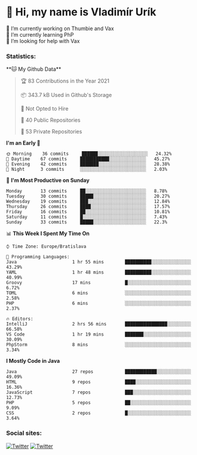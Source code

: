 <h1> 👋 Hi, my name is Vladimír Urík</h1>
<p>
 🔭 I’m currently working on Thumbie and Vax<br>
 🌱 I’m currently learning PhP<br>
 🤔 I’m looking for help with Vax<br>
</p>
<h3>Statistics:</h3>
<!--START_SECTION:waka-->
**🐱 My Github Data** 

> 🏆 83 Contributions in the Year 2021
 > 
> 📦 343.7 kB Used in Github's Storage 
 > 
> 🚫 Not Opted to Hire
 > 
> 📜 40 Public Repositories 
 > 
> 🔑 53 Private Repositories  
 > 
**I'm an Early 🐤** 

```text
🌞 Morning    36 commits     ██████░░░░░░░░░░░░░░░░░░░   24.32% 
🌆 Daytime    67 commits     ███████████░░░░░░░░░░░░░░   45.27% 
🌃 Evening    42 commits     ███████░░░░░░░░░░░░░░░░░░   28.38% 
🌙 Night      3 commits      ░░░░░░░░░░░░░░░░░░░░░░░░░   2.03%

```
📅 **I'm Most Productive on Sunday** 

```text
Monday       13 commits     ██░░░░░░░░░░░░░░░░░░░░░░░   8.78% 
Tuesday      30 commits     █████░░░░░░░░░░░░░░░░░░░░   20.27% 
Wednesday    19 commits     ███░░░░░░░░░░░░░░░░░░░░░░   12.84% 
Thursday     26 commits     ████░░░░░░░░░░░░░░░░░░░░░   17.57% 
Friday       16 commits     ██░░░░░░░░░░░░░░░░░░░░░░░   10.81% 
Saturday     11 commits     █░░░░░░░░░░░░░░░░░░░░░░░░   7.43% 
Sunday       33 commits     █████░░░░░░░░░░░░░░░░░░░░   22.3%

```


📊 **This Week I Spent My Time On** 

```text
⌚︎ Time Zone: Europe/Bratislava

💬 Programming Languages: 
Java                     1 hr 55 mins        ██████████░░░░░░░░░░░░░░░   43.29% 
YAML                     1 hr 48 mins        ██████████░░░░░░░░░░░░░░░   40.99% 
Groovy                   17 mins             █░░░░░░░░░░░░░░░░░░░░░░░░   6.72% 
TOML                     6 mins              ░░░░░░░░░░░░░░░░░░░░░░░░░   2.58% 
PHP                      6 mins              ░░░░░░░░░░░░░░░░░░░░░░░░░   2.37%

🔥 Editors: 
IntelliJ                 2 hrs 56 mins       ████████████████░░░░░░░░░   66.58% 
VS Code                  1 hr 19 mins        ███████░░░░░░░░░░░░░░░░░░   30.09% 
PhpStorm                 8 mins              ░░░░░░░░░░░░░░░░░░░░░░░░░   3.34%

```

**I Mostly Code in Java** 

```text
Java                     27 repos            ████████████░░░░░░░░░░░░░   49.09% 
HTML                     9 repos             ████░░░░░░░░░░░░░░░░░░░░░   16.36% 
JavaScript               7 repos             ███░░░░░░░░░░░░░░░░░░░░░░   12.73% 
PHP                      5 repos             ██░░░░░░░░░░░░░░░░░░░░░░░   9.09% 
CSS                      2 repos             █░░░░░░░░░░░░░░░░░░░░░░░░   3.64%

```



<!--END_SECTION:waka-->

<h3>Social sites:</h3>
<p><a href="https://twitter.com/GGGEDR" target="_blank"><img alt="Twitter" src="https://img.shields.io/badge/twitter-%231DA1F2.svg?&style=for-the-badge&logo=twitter&logoColor=white" /></a> <a href="https://www.reddit.com/user/GGGEDR" target="_blank"><img alt="Twitter" src="https://img.shields.io/badge/reddit-%23FE6262.svg?&style=for-the-badge&logo=reddit&logoColor=white" /></a>
</p>
